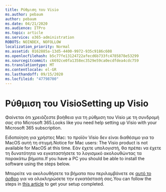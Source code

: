 ```yaml
---
title: Ρύθμιση του Visio
ms.author: pebaum
author: pebaum
ms.date: 04/21/2020
ms.audience: ITPro
ms.topic: article
ms.service: o365-administration
ROBOTS: NOINDEX, NOFOLLOW
localization_priority: Normal
ms.assetid: 0162885a-13d5-4400-9972-935c9186c608
ms.openlocfilehash: b5c77fe13124722afecd6b733fc4785878e53299
ms.sourcegitcommit: c6692ce0fa1358ec3529e59ca0ecdfdea4cdc759
ms.translationtype: MT
ms.contentlocale: el-GR
ms.lasthandoff: 09/15/2020
ms.locfileid: "47798700"
---
```

# <a name="setting-up-visio"></a><span data-ttu-id="c303f-102">Ρύθμιση του Visio</span><span class="sxs-lookup"><span data-stu-id="c303f-102">Setting up Visio</span></span>

<span data-ttu-id="c303f-103">Φαίνεται ότι χρειάζεστε βοήθεια για τη ρύθμιση του Visio με τη συνδρομή σας στο Microsoft 365.</span><span class="sxs-lookup"><span data-stu-id="c303f-103">Looks like you need help setting up Visio with your Microsoft 365 subscription.</span></span>
  
<span data-ttu-id="c303f-104">Ειδοποίηση για χρήστες Mac: το προϊόν Visio δεν είναι διαθέσιμο για το MacOS αυτή τη στιγμή.</span><span class="sxs-lookup"><span data-stu-id="c303f-104">Notice for Mac users: The Visio product is not available for MacOS at this time.</span></span> <span data-ttu-id="c303f-105">Εάν έχετε υπολογιστή, θα πρέπει να έχετε τη δυνατότητα να εγκαταστήσετε το λογισμικό ακολουθώντας τα παρακάτω βήματα.</span><span class="sxs-lookup"><span data-stu-id="c303f-105">If you have a PC you should be able to install the software using the steps below.</span></span>
  
<span data-ttu-id="c303f-106">Μπορείτε να ακολουθήσετε τα βήματα που περιλαμβάνετε σε [αυτό το άρθρο](https://support.office.com/article/f98f21e3-aa02-4827-9167-ddab5b025710.aspx) για να ολοκληρώσετε την εγκατάστασή σας.</span><span class="sxs-lookup"><span data-stu-id="c303f-106">You can follow the steps in [this article](https://support.office.com/article/f98f21e3-aa02-4827-9167-ddab5b025710.aspx) to get your setup completed.</span></span> 
  

